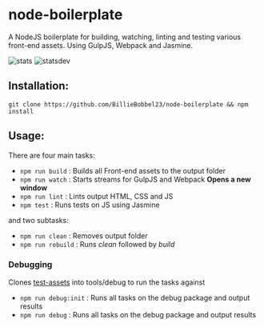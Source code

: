 # node-boilerplate

A NodeJS boilerplate for building, watching, linting and testing various front-end assets.
Using GulpJS, Webpack and Jasmine.

![stats](https://david-dm.org/BillieBobbel23/node-boilerplate/status.svg)
![statsdev](https://david-dm.org/BillieBobbel23/node-boilerplate/dev-status.svg)

## Installation:

``git clone https://github.com/BillieBobbel23/node-boilerplate && npm install``

## Usage:
There are four main tasks:

* ``npm run build`` :  Builds all Front-end assets to the output folder
* ``npm run watch`` : Starts streams for GulpJS and Webpack **Opens a new window**
* ``npm run lint`` : Lints output HTML, CSS and JS
* ``npm test`` : Runs tests on JS using Jasmine

and two subtasks:

* ``npm run clean`` :  Removes output folder
* ``npm run rebuild`` :  Runs *clean* followed by *build*

### Debugging
Clones [test-assets](https://github.com/BillieBobbel23/test-assets) into tools/debug to run the tasks against

* ``npm run debug:init`` : Runs all tasks on the debug package and output results
* ``npm run debug`` : Runs all tasks on the debug package and output results
